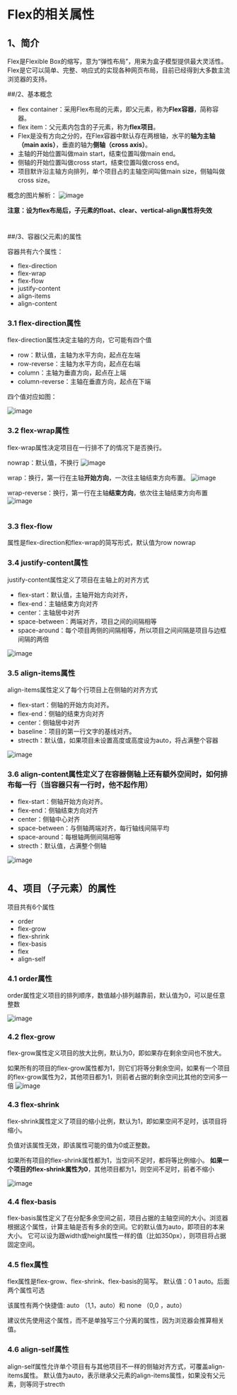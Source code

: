 # Flex的相关属性

## 1、简介
Flex是Flexible Box的缩写，意为“弹性布局”，用来为盒子模型提供最大灵活性。
Flex是它可以简单、完整、响应式的实现各种网页布局，目前已经得到大多数主流浏览器的支持。

##/2、基本概念

- flex container：采用Flex布局的元素，即父元素，称为**Flex容器**，简称容器。
- flex item：父元素内包含的子元素，称为**flex项目**。
- Flex是没有方向之分的，在Flex容器中默认存在两根轴，水平的**轴为主轴（main axis）**，垂直的轴为**侧轴（cross axis）**。
- 主轴的开始位置叫做main start，结束位置叫做main end。
- 侧轴的开始位置叫做cross start，结束位置叫做cross end。
- 项目默许沿主轴方向排列，单个项目占的主轴空间叫做main size，侧轴叫做cross size。

概念的图片解析：
![image](http://www.ruanyifeng.com/blogimg/asset/2015/bg2015071004.png)

**注意：设为flex布局后，子元素的float、clear、vertical-align属性将失效**

#

##/3、容器(父元素)的属性

容器共有六个属性：

- flex-direction
- flex-wrap
- flex-flow
- justify-content
- align-items
- align-content

### 3.1 flex-direction属性
flex-direction属性决定主轴的方向，它可能有四个值

- row：默认值，主轴为水平方向，起点在左端
- row-reverse：主轴为水平方向，起点在右端
- column：主轴为垂直方向，起点在上端
- column-reverse：主轴在垂直方向，起点在下端

四个值对应如图：

![image](http://www.ruanyifeng.com/blogimg/asset/2015/bg2015071005.png)

### 3.2 flex-wrap属性
flex-wrap属性决定项目在一行排不了的情况下是否换行。

nowrap：默认值，不换行
![image](http://www.ruanyifeng.com/blogimg/asset/2015/bg2015071007.png)

wrap：换行，第一行在主轴**开始方向**，一次往主轴结束方向布置。
![image](http://www.ruanyifeng.com/blogimg/asset/2015/bg2015071008.jpg)

wrap-reverse：换行，第一行在主轴**结束方向**，依次往主轴结束方向布置
![image](http://www.ruanyifeng.com/blogimg/asset/2015/bg2015071009.jpg)

#

### 3.3 flex-flow
属性是flex-direction和flex-wrap的简写形式，默认值为row nowrap

### 3.4 justify-content属性
justify-content属性定义了项目在主轴上的对齐方式

- flex-start：默认值，主轴开始方向对齐，
- flex-end：主轴结束方向对齐
- center：主轴居中对齐
- space-between：两端对齐，项目之间的间隔相等
- space-around：每个项目两侧的间隔相等，所以项目之间间隔是项目与边框间隔的两倍

![image](http://www.ruanyifeng.com/blogimg/asset/2015/bg2015071010.png)

### 3.5 align-items属性
align-items属性定义了每个行项目上在侧轴的对齐方式

- flex-start：侧轴的开始方向对齐。
- flex-end：侧轴的结束方向对齐
- center：侧轴居中对齐
- baseline：项目的第一行文字的基线对齐。
- strecth：默认值，如果项目未设置高度或高度设为auto，将占满整个容器

![image](http://www.ruanyifeng.com/blogimg/asset/2015/bg2015071011.png)

### 3.6 align-content属性定义了在容器侧轴上还有额外空间时，如何排布每一行（当容器只有一行时，他不起作用）

- flex-start：侧轴开始方向对齐。
- flex-end：侧轴结束方向对齐
- center：侧轴中心对齐
- space-between：与侧轴两端对齐，每行轴线间隔平均
- space-around：每根轴两侧间隔相等
- strecth：默认值，占满整个侧轴

![image](http://www.ruanyifeng.com/blogimg/asset/2015/bg2015071012.png)

#

## 4、项目（子元素）的属性
项目共有6个属性

- order
- flex-grow
- flex-shrink
- flex-basis
- flex
- align-self

### 4.1 order属性
order属性定义项目的排列顺序，数值越小排列越靠前，默认值为0，可以是任意整数

![image](http://www.ruanyifeng.com/blogimg/asset/2015/bg2015071013.png)


### 4.2 flex-grow
flex-grow属性定义项目的放大比例，默认为0，即如果存在剩余空间也不放大。

如果所有的项目的flex-grow属性都为1，则它们将等分剩余空间，如果有一个项目的flex-grow属性为2，其他项目都为1，则前者占据的剩余空间比其他的空间多一倍
![image](http://www.ruanyifeng.com/blogimg/asset/2015/bg2015071014.png)

### 4.3 flex-shrink
flex-shrink属性定义了项目的缩小比例，默认为1，即如果空间不足时，该项目将缩小。

负值对该属性无效，即该属性可能的值为0或正整数。

如果所有项目的flex-shrink属性都为1，当空间不足时，都将等比例缩小。
**如果一个项目的flex-shrink属性为0**，其他项目都为1，则空间不足时，前者不缩小

![image](http://www.ruanyifeng.com/blogimg/asset/2015/bg2015071015.jpg)

### 4.4 flex-basis
flex-basis属性定义了在分配多余空间之前，项目占据的主轴空间的大小。浏览器根据这个属性，计算主轴是否有多余的空间。它的默认值为auto，即项目的本来大小。
它可以设为跟width或height属性一样的值（比如350px），则项目将占据固定空间。

### 4.5 flex属性
flex属性是flex-grow、flex-shrink、flex-basis的简写。
默认值：0 1 auto。后面两个属性可选

该属性有两个快捷值: auto （1,1，auto）和 none （0,0 ，auto）

建议优先使用这个属性，而不是单独写三个分离的属性，因为浏览器会推算相关值。

### 4.6 align-self属性
align-self属性允许单个项目有与其他项目不一样的侧轴对齐方式，可覆盖align-items属性。
默认值为auto，表示继承父元素的align-items属性，如果没有父元素，则等同于strecth

